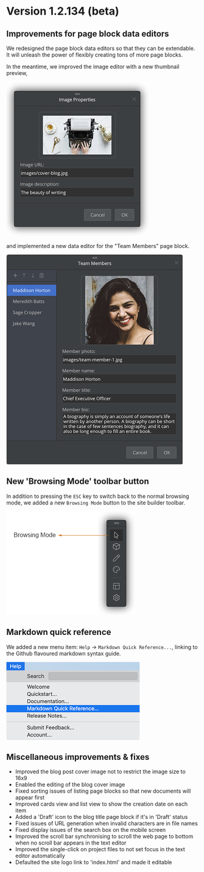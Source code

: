 ﻿# Version 1.2.134 (beta)

## Improvements for page block data editors

We redesigned the page block data editors so that they can be extendable. It will unleash the power of flexibly creating tons of more page blocks.

In the meantime, we improved the image editor with a new thumbnail preview,

![screen-image-properties-editor](screen-image-properties-editor.png)

and implemented a new data editor for the "Team Members" page block.

![screen-team-members-editor](screen-team-members-editor.png)

## New 'Browsing Mode' toolbar button

In addition to pressing the `ESC` key to switch back to the normal browsing mode, we added a new `Browsing Mode` button to the site builder toolbar.

![screenshot-sitebuilder-toolbar-browsing](screenshot-sitebuilder-toolbar-browsing.png)

## Markdown quick reference

We added a new menu item: `Help` -> `Markdown Quick Reference...`, linking to the Github flavoured markdown syntax guide.

![screen-markdown-reference](screen-markdown-reference.png)

## Miscellaneous improvements & fixes

* Improved the blog post cover image not to restrict the image size to 16x9
* Enabled the editing of the blog cover image
* Fixed sorting issues of listing page blocks so that new documents will appear first
* Improved cards view and list view to show the creation date on each item
* Added a 'Draft' icon to the blog title page block if it's in 'Draft' status
* Fixed issues of URL generation when invalid characters are in file names
* Fixed display issues of the search box on the mobile screen
* Improved the scroll bar synchronising to scroll the web page to bottom when no scroll bar appears in the text editor
* Improved the single-click on project files to not set focus in the text editor automatically
* Defaulted the site logo link to 'index.html' and made it editable
